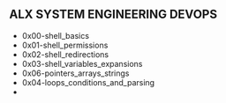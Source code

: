 ## ALX SYSTEM ENGINEERING DEVOPS
- 0x00-shell_basics
- 0x01-shell_permissions
- 0x02-shell_redirections
- 0x03-shell_variables_expansions
- 0x06-pointers_arrays_strings
- 0x04-loops_conditions_and_parsing
- 

